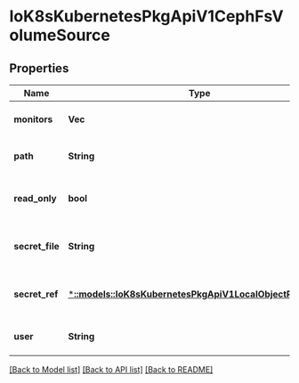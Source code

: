 # IoK8sKubernetesPkgApiV1CephFsVolumeSource

## Properties
Name | Type | Description | Notes
------------ | ------------- | ------------- | -------------
**monitors** | **Vec<String>** | Required: Monitors is a collection of Ceph monitors More info: https://releases.k8s.io/HEAD/examples/volumes/cephfs/README.md#how-to-use-it | [default to null]
**path** | **String** | Optional: Used as the mounted root, rather than the full Ceph tree, default is / | [optional] [default to null]
**read_only** | **bool** | Optional: Defaults to false (read/write). ReadOnly here will force the ReadOnly setting in VolumeMounts. More info: https://releases.k8s.io/HEAD/examples/volumes/cephfs/README.md#how-to-use-it | [optional] [default to null]
**secret_file** | **String** | Optional: SecretFile is the path to key ring for User, default is /etc/ceph/user.secret More info: https://releases.k8s.io/HEAD/examples/volumes/cephfs/README.md#how-to-use-it | [optional] [default to null]
**secret_ref** | [***::models::IoK8sKubernetesPkgApiV1LocalObjectReference**](io.k8s.kubernetes.pkg.api.v1.LocalObjectReference.md) | Optional: SecretRef is reference to the authentication secret for User, default is empty. More info: https://releases.k8s.io/HEAD/examples/volumes/cephfs/README.md#how-to-use-it | [optional] [default to null]
**user** | **String** | Optional: User is the rados user name, default is admin More info: https://releases.k8s.io/HEAD/examples/volumes/cephfs/README.md#how-to-use-it | [optional] [default to null]

[[Back to Model list]](../README.md#documentation-for-models) [[Back to API list]](../README.md#documentation-for-api-endpoints) [[Back to README]](../README.md)


